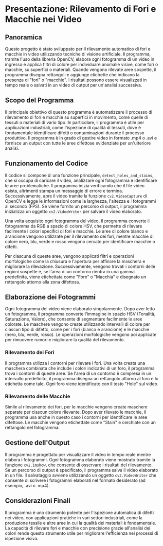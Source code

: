 # Presentazione: Rilevamento di Fori e Macchie nei Video

## Panoramica

Questo progetto è stato sviluppato per il rilevamento automatico di fori e macchie in video utilizzando tecniche di visione artificiale. Il programma, tramite l'uso della libreria OpenCV, elabora ogni fotogramma di un video in ingresso e applica filtri di colore per individuare anomalie visive, come fori o macchie, su superfici o materiali. Quando vengono rilevate aree sospette, il programma disegna rettangoli e aggiunge etichette che indicano la presenza di "fori" o "macchie". I risultati possono essere visualizzati in tempo reale o salvati in un video di output per un'analisi successiva.

## Scopo del Programma

Il principale obiettivo di questo programma è automatizzare il processo di rilevamento di fori e macchie su superfici in movimento, come quelle di tessuti o materiali di vario tipo. In particolare, il programma è utile per applicazioni industriali, come l'ispezione di qualità di tessuti, dove è fondamentale identificare difetti o contaminazioni durante il processo produttivo. Il programma è in grado di gestire video in formato .mp4 o .avi e fornisce un output con tutte le aree difettose evidenziate per un'ulteriore analisi.

## Funzionamento del Codice

Il codice si compone di una funzione principale, `detect_holes_and_stains`, che si occupa di caricare il video, analizzare ogni fotogramma e identificare le aree problematiche. Il programma inizia verificando che il file video esista, altrimenti stampa un messaggio di errore e termina. Successivamente, apre il video tramite la funzione `cv2.VideoCapture` di OpenCV e legge le informazioni come la larghezza, l'altezza e i fotogrammi al secondo (FPS). Se viene fornito un percorso di output, il programma inizializza un oggetto `cv2.VideoWriter` per salvare il video elaborato.

Una volta acquisito ogni fotogramma del video, il programma converte il fotogramma da RGB a spazio di colore HSV, che permette di rilevare facilmente i colori specifici di fori e macchie. Le aree di colore bianco e arancione vengono utilizzate per il rilevamento dei fori, mentre macchie di colore nero, blu, verde e rosso vengono cercate per identificare macchie o difetti.

Per ciascuna di queste aree, vengono applicati filtri e operazioni morfologiche come la chiusura e l'apertura per affinare la maschera e migliorare la rilevazione. Successivamente, vengono trovati i contorni delle regioni sospette e, se l'area di un contorno rientra in una gamma predefinita, viene etichettata come "Foro" o "Macchia" e disegnato un rettangolo attorno alla zona difettosa.

## Elaborazione dei Fotogrammi

Ogni fotogramma del video viene elaborato singolarmente. Dopo aver letto un fotogramma, il programma converte l'immagine in spazio HSV (Tonalità, Saturazione, Valore), che consente di segmentare facilmente le aree colorate. Le maschere vengono create utilizzando intervalli di colore per ciascun tipo di difetto, come per i fori (bianco e arancione) e le macchie (nero, blu, verde, rosso). Le operazioni morfologiche vengono poi applicate per rimuovere rumori e migliorare la qualità del rilevamento.

### Rilevamento dei Fori

Il programma utilizza i contorni per rilevare i fori. Una volta creata una maschera combinata che include i colori indicativi di un foro, il programma trova i contorni di queste aree. Se l'area di un contorno è compresa in un intervallo predefinito, il programma disegna un rettangolo attorno al foro e lo etichetta come tale. Ogni foro viene identificato con il testo "Hole" sul video.

### Rilevamento delle Macchie

Simile al rilevamento dei fori, per le macchie vengono create maschere separate per ciascun colore rilevante. Dopo aver rilevato le macchie, il programma usa anche in questo caso i contorni per identificare le aree difettose. Le macchie vengono etichettate come "Stain" e cerchiate con un rettangolo nel fotogramma.

## Gestione dell'Output

Il programma è progettato per visualizzare il video in tempo reale mentre elabora i fotogrammi. Ogni fotogramma elaborato viene mostrato tramite la funzione `cv2.imshow`, che consente di osservare i risultati del rilevamento. Se un percorso di output è specificato, il programma salva il video elaborato in un file. Il salvataggio avviene utilizzando un oggetto `cv2.VideoWriter` che consente di scrivere i fotogrammi elaborati nel formato desiderato (ad esempio, .avi o .mp4).

## Considerazioni Finali

Il programma è uno strumento potente per l'ispezione automatica di difetti nei video, con applicazioni pratiche in vari settori industriali, come la produzione tessile e altre aree in cui la qualità dei materiali è fondamentale. La capacità di rilevare fori e macchie con precisione grazie all'analisi dei colori rende questo strumento utile per migliorare l'efficienza nei processi di ispezione visiva.

